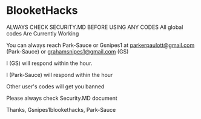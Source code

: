 # BlooketHacks
ALWAYS CHECK SECURITY.MD BEFORE USING ANY CODES
All global codes Are Currently Working



You can always reach Park-Sauce or Gsnipes1 at parkerpaulott@gmail.com (Park-Sauce) or grahamsnipes1@gmail.com (GS)



I (GS) will respond within the hour.

I (Park-Sauce) will respond within the hour

Other user's codes will get you banned




Please always check Security.MD document









Thanks, Gsnipes1blookethacks, Park-Sauce
